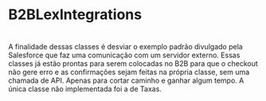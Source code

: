 # B2BLexIntegrations

#
A finalidade dessas classes é desviar o exemplo padrão divulgado pela Salesforce que faz uma comunicação com um servidor externo.
Essas classes já estão prontas para serem colocadas no B2B para que o checkout não gere erro e as confirmações sejam feitas na própria classe, sem uma chamada de API.
Apenas para cortar caminho e ganhar algum tempo.
A única classe não implementada foi a de Taxas.
